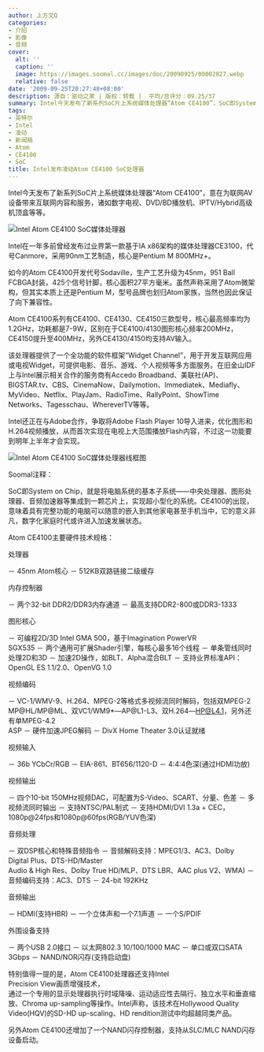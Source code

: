 ```yaml
---
author: 上方文Q
categories:
- 介绍
- 影像
- 音频
cover:
  alt: ''
  caption: ''
  image: https://images.soomal.cc/images/doc/20090925/00002827.webp
  relative: false
date: '2009-09-25T20:27:48+08:00'
description: 源自：驱动之家 | 版权：转载 |  平均/总评分：09.25/37
summary: Intel今天发布了新系列SoC片上系统媒体处理器“Atom CE4100”，SoC即System on Chip，就是将电脑系统的基本子系统――中央处理器、图形处理器、音频加速器等集成到一颗芯片上，实现超小型化的系统。CE4100的出现，意味着具有完整功能的电脑可以随意的嵌入到其他家电甚至手机当中，它的意义非凡，数字化家庭时代或许进入加速发展状态。
tags:
- 英特尔
- Intel
- 凌动
- 新闻稿
- Atom
- CE4100
- SoC
title: Intel发布凌动Atom CE4100 SoC处理器
---
```


Intel今天发布了新系列SoC片上系统媒体处理器“Atom CE4100”，意在为联网AV设备带来互联网内容和服务，诸如数字电视、DVD/BD播放机、IPTV/Hybrid高级机顶盒等等。



![Intel Atom CE4100 SoC媒体处理器](https://images.soomal.cc/images/doc/20090925/00002827.webp)



Intel在一年多前曾经发布过业界第一款基于IA x86架构的媒体处理器CE3100，代号Canmore，采用90nm工艺制造，核心是Pentium M 800MHz+。



如今的Atom CE4100开发代号Sodaville，生产工艺升级为45nm，951 Ball FCBGA封装，425个信号针脚，核心面积27平方毫米。虽然声称采用了Atom微架构，但其实本质上还是Pentium M，型号品牌也划归Atom家族，当然也因此保证了向下兼容性。



Atom CE4100系列有CE4100、CE4130、CE4150三款型号，核心最高频率均为1.2GHz，功耗都是7-9W，区别在于CE4100/4130图形核心频率200MHz，CE4150提升至400MHz，另外CE4130/4150均支持AV输入。



该处理器提供了一个全功能的软件框架“Widget Channel”，用于开发互联网应用或电视Widget，可提供电影、音乐、游戏、个人视频等多方面服务。在旧金山IDF上与Intel展示相关合作的服务商有Accedo Broadband、美联社(AP)、BIGSTAR.tv、CBS、CinemaNow、Dailymotion、Immediatek、Mediafly、MyVideo、Netflix、PlayJam、RadioTime、RallyPoint、ShowTime Networks、Tagesschau、WhereverTV等等。



Intel还正在与Adobe合作，争取将Adobe Flash Player 10导入进来，优化图形和H.264视频播放，从而首次实现在电视上大范围播放Flash内容，不过这一功能要到明年上半年才会实现。



![Intel Atom CE4100 SoC媒体处理器线框图](https://images.soomal.cc/images/doc/20090925/00002828.webp)



Soomal注释：



SoC即System on Chip，就是将电脑系统的基本子系统――中央处理器、图形处理器、音频加速器等集成到一颗芯片上，实现超小型化的系统。CE4100的出现，意味着具有完整功能的电脑可以随意的嵌入到其他家电甚至手机当中，它的意义非凡，数字化家庭时代或许进入加速发展状态。



Atom CE4100主要硬件技术规格：



处理器



－ 45nm Atom核心 
－ 512KB双路链接二级缓存



内存控制器



－ 两个32-bit DDR2/DDR3内存通道 
－ 最高支持DDR2-800或DDR3-1333



图形核心



－ 可编程2D/3D Intel GMA 500，基于Imagination PowerVR  
SGX535
－ 两个通用可扩展Shader引擎，每核心最多16个线程 
－ 单条管线同时处理2D和3D 
－ 加速2D操作，如BLT、Alpha混合BLT 
－ 支持业界标准API：OpenGL ES 1.1/2.0、OpenVG 1.0



视频编码



－ VC-1/WMV-9、H.264、MPEG-2等格式多视频流同时解码，包括双MPEG-2  
MP@HL/MP@ML、双VC1/WM9*―AP@L1-L3、双H.264―HP@L4.1，另外还有单MPEG-4.2  
ASP
－ 硬件加速JPEG解码 
－ DivX Home Theater 3.0认证就绪



视频输入



－ 36b YCbCr/RGB 
－ EIA-861、BT656/1120-D 
－ 4:4:4色深(通过HDMI功放)



视频输出



－ 四个10-bit 150MHz视频DAC，可配置为S-Video、SCART、分量、色差 
－ 多视频流同时输出 
－ 支持NTSC/PAL制式 
－ 支持HDMI/DVI 1.3a + CEC，1080p@24fps和1080p@60fps(RGB/YUV色深)



音频处理



－ 双DSP核心和特殊音频指令 
－ 音频解码支持：MPEG1/3、AC3、Dolby Digital Plus、DTS-HD/Master  
Audio & High Res、Dolby True HD/MLP、DTS LBR、AAC plus V2、WMA) 
－ 音频编码支持：AC3、DTS 
－ 24-bit 192KHz



音频输出



－ HDMI(支持HBR) 
－ 一个立体声和一个7.1声道 
－ 一个S/PDIF



外围设备支持



－ 两个USB 2.0接口 
－ 以太网802.3 10/100/1000 MAC 
－ 单口或双口SATA 3Gbps 
－ NAND/NOR闪存(支持启动盘)



特别值得一提的是，Atom CE4100处理器还支持Intel  
Precision View画质增强技术，  
通过一个专用的显示处理器执行时域降噪、运动适应性去隔行、独立水平和垂直缩放、Chroma up-sampling等操作。Intel声称，该技术在Hollywood Quality Video(HQV)的SD-HD up-scaling、HD rendition测试中均超越同类产品。



另外Atom CE4100还增加了一个NAND闪存控制器，支持从SLC/MLC NAND闪存设备启动。